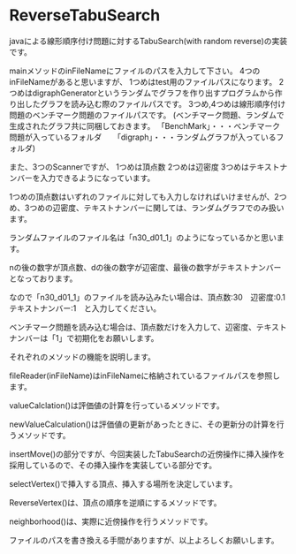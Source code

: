 # ReverseTabuSearch

javaによる線形順序付け問題に対するTabuSearch(with random reverse)の実装です。

mainメソッドのinFileNameにファイルのパスを入力して下さい。
4つのinFileNameがあると思いますが、
1つめはtest用のファイルパスになります。
2つめはdigraphGeneratorというランダムでグラフを作り出すプログラムから作り出したグラフを読み込む際のファイルパスです。
3つめ,4つめは線形順序付け問題のベンチマーク問題のファイルパスです。
(ベンチマーク問題、ランダムで生成されたグラフ共に同梱しておきます。
「BenchMark」・・・ベンチマーク問題が入っているフォルダ　　「digraph」・・・ランダムグラフが入っているフォルダ)


また、3つのScannerですが、
1つめは頂点数
2つめは辺密度
3つめはテキストナンバーを入力できるようになっています。

1つめの頂点数はいずれのファイルに対しても入力しなければいけませんが、2つめ、3つめの辺密度、テキストナンバーに関しては、ランダムグラフでのみ扱います。

ランダムファイルのファイル名は「n30_d01_1」のようになっているかと思います。

nの後の数字が頂点数、dの後の数字が辺密度、最後の数字がテキストナンバーとなっております。

なので「n30_d01_1」のファイルを読み込みたい場合は、頂点数:30　辺密度:0.1　テキストナンバー:1　と入力してください。

ベンチマーク問題を読み込む場合は、頂点数だけを入力して、辺密度、テキストナンバーは「1」で初期化をお願いします。


それぞれのメソッドの機能を説明します。

fileReader(inFileName)はinFileNameに格納されているファイルパスを参照します。

valueCalclation()は評価値の計算を行っているメソッドです。

newValueCalculation()は評価値の更新があったときに、その更新分の計算を行うメソッドです。

insertMove()の部分ですが、今回実装したTabuSearchの近傍操作に挿入操作を採用しているので、その挿入操作を実装している部分です。

selectVertex()で挿入する頂点、挿入する場所を決定しています。

ReverseVertex()は、頂点の順序を逆順にするメソッドです。

neighborhood()は、実際に近傍操作を行うメソッドです。



ファイルのパスを書き換える手間がありますが、以上よろしくお願いします。

